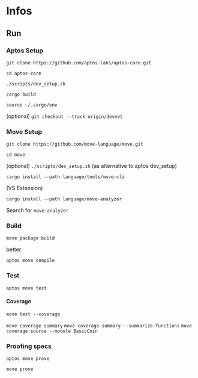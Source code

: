 # Infos

## Run

### Aptos Setup

`git clone https://github.com/aptos-labs/aptos-core.git`

`cd aptos-core`

`./scripts/dev_setup.sh`

`cargo build`

`source ~/.cargo/env`

(optional)
`git checkout --track origin/devnet`

### Move Setup

`git clone https://github.com/move-language/move.git`

`cd move`

(optional)
`./scripts/dev_setup.sh` (as alternative to aptos dev_setup)

`cargo install --path language/tools/move-cli`

(VS Extension)

`cargo install --path language/move-analyzer`

Search for `move-analyzer`

### Build

`move package build`

better:

`aptos move compile`

### Test

`aptos move test`

#### Coverage

`move test --coverage`

`move coverage summary`
`move coverage summary --summarize-functions`
`move coverage source --module BasicCoin`

### Proofing specs

`aptos move prove`

`move prove`
